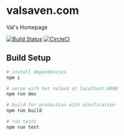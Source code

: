 # valsaven.com

Val's Homepage

[![Build Status](https://travis-ci.org/valsaven/valsaven.github.io.svg?branch=master)](https://travis-ci.org/valsaven/valsaven.github.io)
[![CircleCI](https://circleci.com/gh/valsaven/valsaven.github.io.svg?style=svg)](https://circleci.com/gh/valsaven/valsaven.github.io)

## Build Setup

```bash
# install dependencies
npm i

# serve with hot reload at localhost:8080
npm run dev

# build for production with minification
npm run build

# run tests
npm run test
```
